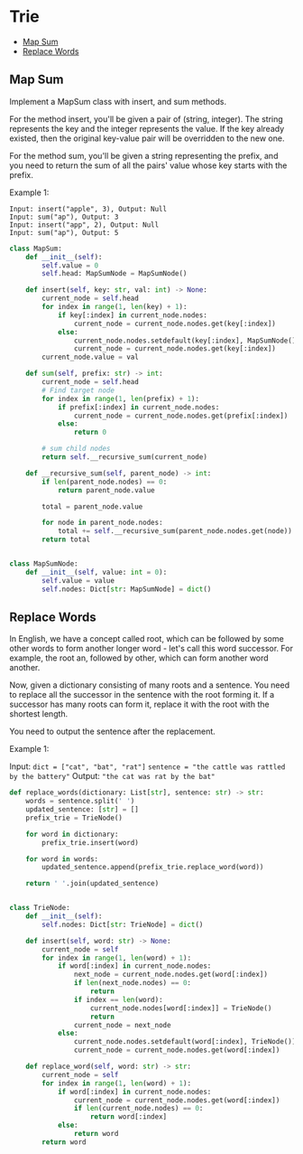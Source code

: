 # Trie

* [Map Sum](#map-sum)
* [Replace Words](#replace-words)

## Map Sum

Implement a MapSum class with insert, and sum methods.

For the method insert, you'll be given a pair of (string, integer). The string represents the key and the integer
represents the value. If the key already existed, then the original key-value pair will be overridden to the new one.

For the method sum, you'll be given a string representing the prefix, and you need to return the sum of all the pairs'
value whose key starts with the prefix.

Example 1:

```text
Input: insert("apple", 3), Output: Null
Input: sum("ap"), Output: 3
Input: insert("app", 2), Output: Null
Input: sum("ap"), Output: 5
```

```python
class MapSum:
    def __init__(self):
        self.value = 0
        self.head: MapSumNode = MapSumNode()

    def insert(self, key: str, val: int) -> None:
        current_node = self.head
        for index in range(1, len(key) + 1):
            if key[:index] in current_node.nodes:
                current_node = current_node.nodes.get(key[:index])
            else:
                current_node.nodes.setdefault(key[:index], MapSumNode())
                current_node = current_node.nodes.get(key[:index])
        current_node.value = val

    def sum(self, prefix: str) -> int:
        current_node = self.head
        # Find target node
        for index in range(1, len(prefix) + 1):
            if prefix[:index] in current_node.nodes:
                current_node = current_node.nodes.get(prefix[:index])
            else:
                return 0

        # sum child nodes
        return self.__recursive_sum(current_node)

    def __recursive_sum(self, parent_node) -> int:
        if len(parent_node.nodes) == 0:
            return parent_node.value

        total = parent_node.value

        for node in parent_node.nodes:
            total += self.__recursive_sum(parent_node.nodes.get(node))
        return total


class MapSumNode:
    def __init__(self, value: int = 0):
        self.value = value
        self.nodes: Dict[str: MapSumNode] = dict()
```

## Replace Words

In English, we have a concept called root, which can be followed by some other words to form another longer word - let's
call this word successor. For example, the root an, followed by other, which can form another word another.

Now, given a dictionary consisting of many roots and a sentence. You need to replace all the successor in the sentence
with the root forming it. If a successor has many roots can form it, replace it with the root with the shortest length.

You need to output the sentence after the replacement.

Example 1:

Input:  `dict = ["cat", "bat", "rat"]`
        `sentence = "the cattle was rattled by the battery"`
Output: `"the cat was rat by the bat"`

```python
def replace_words(dictionary: List[str], sentence: str) -> str:
    words = sentence.split(' ')
    updated_sentence: [str] = []
    prefix_trie = TrieNode()

    for word in dictionary:
        prefix_trie.insert(word)

    for word in words:
        updated_sentence.append(prefix_trie.replace_word(word))

    return ' '.join(updated_sentence)


class TrieNode:
    def __init__(self):
        self.nodes: Dict[str: TrieNode] = dict()

    def insert(self, word: str) -> None:
        current_node = self
        for index in range(1, len(word) + 1):
            if word[:index] in current_node.nodes:
                next_node = current_node.nodes.get(word[:index])
                if len(next_node.nodes) == 0:
                    return
                if index == len(word):
                    current_node.nodes[word[:index]] = TrieNode()
                    return
                current_node = next_node
            else:
                current_node.nodes.setdefault(word[:index], TrieNode())
                current_node = current_node.nodes.get(word[:index])

    def replace_word(self, word: str) -> str:
        current_node = self
        for index in range(1, len(word) + 1):
            if word[:index] in current_node.nodes:
                current_node = current_node.nodes.get(word[:index])
                if len(current_node.nodes) == 0:
                    return word[:index]
            else:
                return word
        return word
```